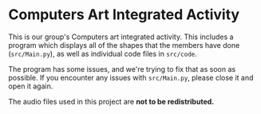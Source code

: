 # Computers Art Integrated Activity
 This is our group's Computers art integrated activity. This includes a program which displays all of the shapes that the members have done (`src/Main.py`), as well as individual code files in `src/code`.
 
 The program has some issues, and we're trying to fix that as soon as possible. If you encounter any issues with `src/Main.py`, please close it and open it again.
 
 The audio files used in this project are **not to be redistributed.**
